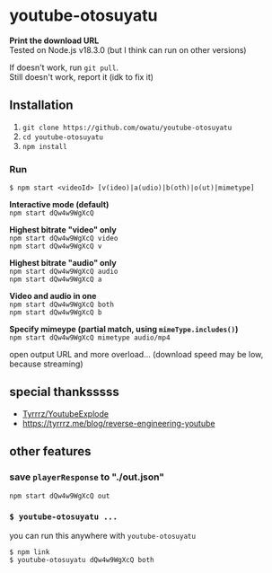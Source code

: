 # youtube-otosuyatu

**Print the download URL**  
Tested on Node.js v18.3.0 (but I think can run on other versions)

If doesn't work, run `git pull`.  
Still doesn't work, report it (idk to fix it)

## Installation

1. `git clone https://github.com/owatu/youtube-otosuyatu`
1. `cd youtube-otosuyatu`
1. `npm install`

### Run

```
$ npm start <videoId> [v(ideo)|a(udio)|b(oth)|o(ut)|mimetype]
```

**Interactive mode (default)**  
`npm start dQw4w9WgXcQ`

**Highest bitrate "video" only**  
`npm start dQw4w9WgXcQ video`  
`npm start dQw4w9WgXcQ v`

**Highest bitrate "audio" only**  
`npm start dQw4w9WgXcQ audio`  
`npm start dQw4w9WgXcQ a`

**Video and audio in one**  
`npm start dQw4w9WgXcQ both`  
`npm start dQw4w9WgXcQ b`

**Specify mimeype (partial match, using `mimeType.includes()`)**  
`npm start dQw4w9WgXcQ mimetype audio/mp4`

open output URL and more overload... (download speed may be low, because streaming)

## special thanksssss

- [Tyrrrz/YoutubeExplode](https://github.com/Tyrrrz/YoutubeExplode)
- https://tyrrrz.me/blog/reverse-engineering-youtube

## other features

### save `playerResponse` to "./out.json"

```shell
npm start dQw4w9WgXcQ out
```

### `$ youtube-otosuyatu ...`

you can run this anywhere with `youtube-otosuyatu`

```
$ npm link
$ youtube-otosuyatu dQw4w9WgXcQ both
```
